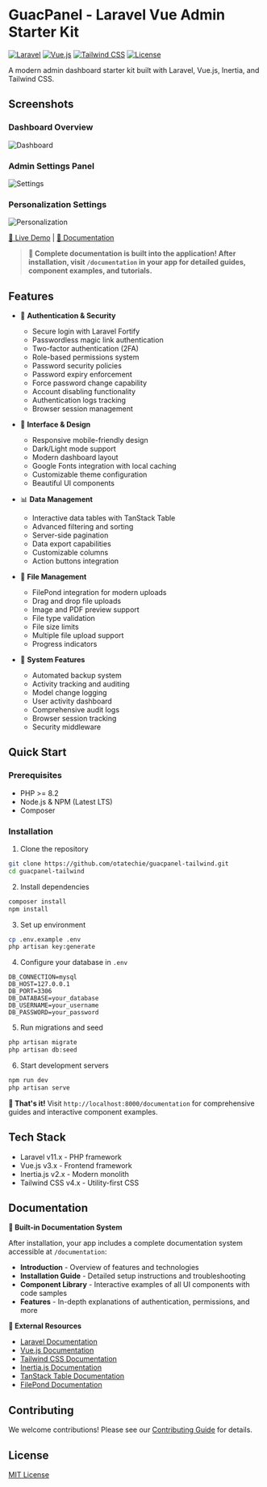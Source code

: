 # GuacPanel - Laravel Vue Admin Starter Kit

[![Laravel](https://img.shields.io/badge/Laravel-v11.x-FF2D20?style=flat&logo=laravel)](https://laravel.com)
[![Vue.js](https://img.shields.io/badge/Vue.js-v3.x-4FC08D?style=flat&logo=vue.js)](https://vuejs.org)
[![Tailwind CSS](https://img.shields.io/badge/Tailwind%20CSS-v4.x-06B6D4?style=flat&logo=tailwind-css)](https://tailwindcss.com)
[![License](https://img.shields.io/badge/License-MIT-green.svg)](LICENSE.md)

A modern admin dashboard starter kit built with Laravel, Vue.js, Inertia, and Tailwind CSS.

## Screenshots

### Dashboard Overview
![Dashboard](https://github.com/user-attachments/assets/dashboard-overview.png)

### Admin Settings Panel
![Settings](https://github.com/user-attachments/assets/admin-settings.png)

### Personalization Settings
![Personalization](https://github.com/user-attachments/assets/personalization-settings.png)

[🔗 Live Demo](https://demo-url.com) | [📘 Documentation](#documentation)

> **📖 Complete documentation is built into the application! After installation, visit `/documentation` in your app for detailed guides, component examples, and tutorials.**

## Features

- 🔐 **Authentication & Security**
  - Secure login with Laravel Fortify
  - Passwordless magic link authentication
  - Two-factor authentication (2FA)
  - Role-based permissions system
  - Password security policies
  - Password expiry enforcement
  - Force password change capability
  - Account disabling functionality
  - Authentication logs tracking
  - Browser session management

- 🎨 **Interface & Design**
  - Responsive mobile-friendly design
  - Dark/Light mode support
  - Modern dashboard layout
  - Google Fonts integration with local caching
  - Customizable theme configuration
  - Beautiful UI components

- 📊 **Data Management**
  - Interactive data tables with TanStack Table
  - Advanced filtering and sorting
  - Server-side pagination
  - Data export capabilities
  - Customizable columns
  - Action buttons integration

- 📁 **File Management**
  - FilePond integration for modern uploads
  - Drag and drop file uploads
  - Image and PDF preview support
  - File type validation
  - File size limits
  - Multiple file upload support
  - Progress indicators

- 🔄 **System Features**
  - Automated backup system
  - Activity tracking and auditing
  - Model change logging
  - User activity dashboard
  - Comprehensive audit logs
  - Browser session tracking
  - Security middleware

## Quick Start

### Prerequisites

- PHP >= 8.2
- Node.js & NPM (Latest LTS)
- Composer

### Installation

1. Clone the repository
```bash
git clone https://github.com/otatechie/guacpanel-tailwind.git
cd guacpanel-tailwind
```

2. Install dependencies
```bash
composer install
npm install
```

3. Set up environment
```bash
cp .env.example .env
php artisan key:generate
```

4. Configure your database in `.env`
```
DB_CONNECTION=mysql
DB_HOST=127.0.0.1
DB_PORT=3306
DB_DATABASE=your_database
DB_USERNAME=your_username
DB_PASSWORD=your_password
```

5. Run migrations and seed
```bash
php artisan migrate
php artisan db:seed
```

6. Start development servers
```bash
npm run dev
php artisan serve
```

**🎉 That's it!** Visit `http://localhost:8000/documentation` for comprehensive guides and interactive component examples.

## Tech Stack

- Laravel v11.x - PHP framework
- Vue.js v3.x - Frontend framework
- Inertia.js v2.x - Modern monolith
- Tailwind CSS v4.x - Utility-first CSS

## Documentation

**📖 Built-in Documentation System**

After installation, your app includes a complete documentation system accessible at `/documentation`:

- **Introduction** - Overview of features and technologies
- **Installation Guide** - Detailed setup instructions and troubleshooting
- **Component Library** - Interactive examples of all UI components with code samples
- **Features** - In-depth explanations of authentication, permissions, and more

**🔗 External Resources**

- [Laravel Documentation](https://laravel.com/docs)
- [Vue.js Documentation](https://vuejs.org/guide/introduction.html)
- [Tailwind CSS Documentation](https://tailwindcss.com/docs)
- [Inertia.js Documentation](https://inertiajs.com/)
- [TanStack Table Documentation](https://tanstack.com/table/v8)
- [FilePond Documentation](https://pqina.nl/filepond/)

## Contributing

We welcome contributions! Please see our [Contributing Guide](CONTRIBUTING.md) for details.

## License

[MIT License](LICENSE.md)
